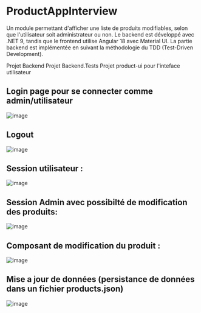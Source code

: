 # ProductAppInterview

Un module permettant d'afficher une liste de produits modifiables, selon que l'utilisateur soit administrateur ou non. Le backend est développé avec .NET 9, tandis que le frontend utilise Angular 18 avec Material UI. La partie backend est implémentée en suivant la méthodologie du TDD (Test-Driven Development).

Projet Backend
Projet Backend.Tests 
Projet product-ui pour l'inteface utilisateur

## Login page pour se connecter comme admin/utilisateur

![image](https://github.com/user-attachments/assets/136bbb6e-05ff-4155-b08e-328171dd1bdb)

## Logout 

![image](https://github.com/user-attachments/assets/66dbbb33-61bd-40a4-9003-30c9972cd451)


## Session utilisateur : 
![image](https://github.com/user-attachments/assets/f470de86-a273-4e46-a95c-41783d485297)

## Session Admin avec possibilté de modification des produits: 
![image](https://github.com/user-attachments/assets/93d6ea4b-bb26-4301-95be-ec45447fe791)

## Composant de modification du produit :
![image](https://github.com/user-attachments/assets/ec386a1a-2347-43e3-bc5c-f8a80c241e72)

 ## Mise a jour de données (persistance de données dans un fichier products.json)
 
![image](https://github.com/user-attachments/assets/91c2537d-c976-4656-a4ad-42ab9e4594e7)





